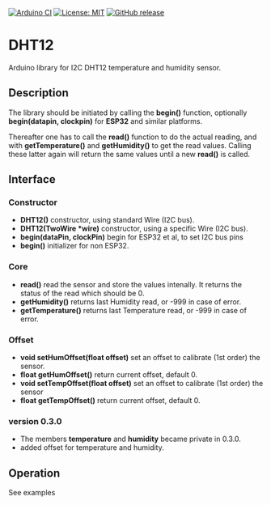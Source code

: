 
[![Arduino CI](https://github.com/RobTillaart/DHT12/workflows/Arduino%20CI/badge.svg)](https://github.com/marketplace/actions/arduino_ci)
[![License: MIT](https://img.shields.io/badge/license-MIT-green.svg)](https://github.com/RobTillaart/DHT12/blob/master/LICENSE)
[![GitHub release](https://img.shields.io/github/release/RobTillaart/DHT12.svg?maxAge=3600)](https://github.com/RobTillaart/DHT12/releases)


# DHT12

Arduino library for I2C DHT12 temperature and humidity sensor.

## Description

The library should be initiated by calling the **begin()** function, 
optionally **begin(datapin, clockpin)** for **ESP32** and similar platforms.

Thereafter one has to call the **read()** function to do the actual reading,
and with **getTemperature()** and **getHumidity()** to get the read values.
Calling these latter again will return the same values until a new **read()** is called.

## Interface

### Constructor
- **DHT12()** constructor, using standard Wire (I2C bus). 
- **DHT12(TwoWire \*wire)** constructor, using a specific Wire (I2C bus).
- **begin(dataPin, clockPin)** begin for ESP32 et al, to set I2C bus pins
- **begin()** initializer for non ESP32.

### Core
- **read()** read the sensor and store the values intenally. It returns the status of the read which should be 0.
- **getHumidity()** returns last Humidity read, or -999 in case of error.
- **getTemperature()** returns last Temperature read, or -999 in case of error.

### Offset
- **void setHumOffset(float offset)** set an offset to calibrate (1st order) the sensor.
- **float getHumOffset()** return current offset, default 0.
- **void setTempOffset(float offset)** set an offset to calibrate (1st order) the sensor
- **float getTempOffset()** return current offset, default 0.
  
### version 0.3.0

- The members **temperature** and **humidity** became private in 0.3.0.
- added offset for temperature and humidity.

## Operation

See examples
